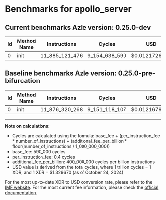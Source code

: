 # Benchmarks for apollo_server

## Current benchmarks Azle version: 0.25.0-dev

| Id  | Method Name | Instructions   | Cycles        | USD           | USD/Million Calls | Change                              |
| --- | ----------- | -------------- | ------------- | ------------- | ----------------- | ----------------------------------- |
| 0   | init        | 11_885_121_476 | 9_154_638_590 | $0.0121726483 | $12_172.64        | <font color="red">+8_801_208</font> |

## Baseline benchmarks Azle version: 0.25.0-pre-bifurcation

| Id  | Method Name | Instructions   | Cycles        | USD           | USD/Million Calls |
| --- | ----------- | -------------- | ------------- | ------------- | ----------------- |
| 0   | init        | 11_876_320_268 | 9_151_118_107 | $0.0121679672 | $12_167.96        |

---

**Note on calculations:**

-   Cycles are calculated using the formula: base_fee + (per_instruction_fee \* number_of_instructions) + (additional_fee_per_billion \* floor(number_of_instructions / 1_000_000_000))
-   base_fee: 590_000 cycles
-   per_instruction_fee: 0.4 cycles
-   additional_fee_per_billion: 400_000_000 cycles per billion instructions
-   USD value is derived from the total cycles, where 1 trillion cycles = 1 XDR, and 1 XDR = $1.329670 (as of October 24, 2024)

For the most up-to-date XDR to USD conversion rate, please refer to the [IMF website](https://www.imf.org/external/np/fin/data/rms_sdrv.aspx).
For the most current fee information, please check the [official documentation](https://internetcomputer.org/docs/current/developer-docs/gas-cost#execution).
